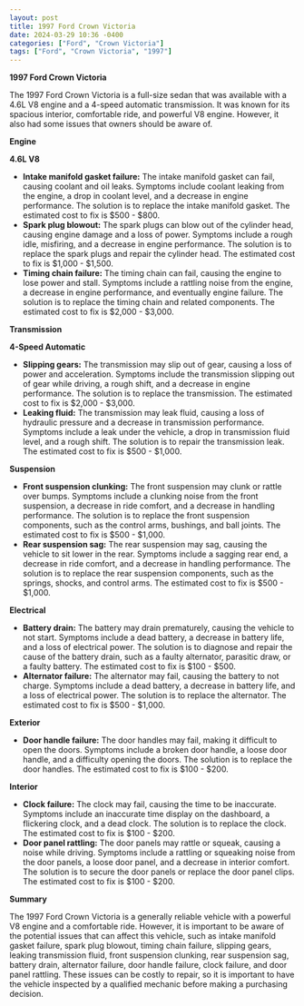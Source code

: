 ```yaml
---
layout: post
title: 1997 Ford Crown Victoria
date: 2024-03-29 10:36 -0400
categories: ["Ford", "Crown Victoria"]
tags: ["Ford", "Crown Victoria", "1997"]
---
```

**1997 Ford Crown Victoria**

The 1997 Ford Crown Victoria is a full-size sedan that was available with a 4.6L V8 engine and a 4-speed automatic transmission. It was known for its spacious interior, comfortable ride, and powerful V8 engine. However, it also had some issues that owners should be aware of.

**Engine**

**4.6L V8**

* **Intake manifold gasket failure:** The intake manifold gasket can fail, causing coolant and oil leaks. Symptoms include coolant leaking from the engine, a drop in coolant level, and a decrease in engine performance. The solution is to replace the intake manifold gasket. The estimated cost to fix is $500 - $800.
* **Spark plug blowout:** The spark plugs can blow out of the cylinder head, causing engine damage and a loss of power. Symptoms include a rough idle, misfiring, and a decrease in engine performance. The solution is to replace the spark plugs and repair the cylinder head. The estimated cost to fix is $1,000 - $1,500.
* **Timing chain failure:** The timing chain can fail, causing the engine to lose power and stall. Symptoms include a rattling noise from the engine, a decrease in engine performance, and eventually engine failure. The solution is to replace the timing chain and related components. The estimated cost to fix is $2,000 - $3,000.

**Transmission**

**4-Speed Automatic**

* **Slipping gears:** The transmission may slip out of gear, causing a loss of power and acceleration. Symptoms include the transmission slipping out of gear while driving, a rough shift, and a decrease in engine performance. The solution is to replace the transmission. The estimated cost to fix is $2,000 - $3,000.
* **Leaking fluid:** The transmission may leak fluid, causing a loss of hydraulic pressure and a decrease in transmission performance. Symptoms include a leak under the vehicle, a drop in transmission fluid level, and a rough shift. The solution is to repair the transmission leak. The estimated cost to fix is $500 - $1,000.

**Suspension**

* **Front suspension clunking:** The front suspension may clunk or rattle over bumps. Symptoms include a clunking noise from the front suspension, a decrease in ride comfort, and a decrease in handling performance. The solution is to replace the front suspension components, such as the control arms, bushings, and ball joints. The estimated cost to fix is $500 - $1,000.
* **Rear suspension sag:** The rear suspension may sag, causing the vehicle to sit lower in the rear. Symptoms include a sagging rear end, a decrease in ride comfort, and a decrease in handling performance. The solution is to replace the rear suspension components, such as the springs, shocks, and control arms. The estimated cost to fix is $500 - $1,000.

**Electrical**

* **Battery drain:** The battery may drain prematurely, causing the vehicle to not start. Symptoms include a dead battery, a decrease in battery life, and a loss of electrical power. The solution is to diagnose and repair the cause of the battery drain, such as a faulty alternator, parasitic draw, or a faulty battery. The estimated cost to fix is $100 - $500.
* **Alternator failure:** The alternator may fail, causing the battery to not charge. Symptoms include a dead battery, a decrease in battery life, and a loss of electrical power. The solution is to replace the alternator. The estimated cost to fix is $500 - $1,000.

**Exterior**

* **Door handle failure:** The door handles may fail, making it difficult to open the doors. Symptoms include a broken door handle, a loose door handle, and a difficulty opening the doors. The solution is to replace the door handles. The estimated cost to fix is $100 - $200.

**Interior**

* **Clock failure:** The clock may fail, causing the time to be inaccurate. Symptoms include an inaccurate time display on the dashboard, a flickering clock, and a dead clock. The solution is to replace the clock. The estimated cost to fix is $100 - $200.
* **Door panel rattling:** The door panels may rattle or squeak, causing a noise while driving. Symptoms include a rattling or squeaking noise from the door panels, a loose door panel, and a decrease in interior comfort. The solution is to secure the door panels or replace the door panel clips. The estimated cost to fix is $100 - $200.

**Summary**

The 1997 Ford Crown Victoria is a generally reliable vehicle with a powerful V8 engine and a comfortable ride. However, it is important to be aware of the potential issues that can affect this vehicle, such as intake manifold gasket failure, spark plug blowout, timing chain failure, slipping gears, leaking transmission fluid, front suspension clunking, rear suspension sag, battery drain, alternator failure, door handle failure, clock failure, and door panel rattling. These issues can be costly to repair, so it is important to have the vehicle inspected by a qualified mechanic before making a purchasing decision.
